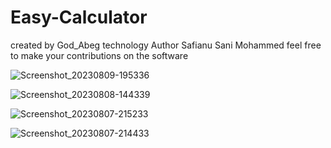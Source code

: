 # Easy-Calculator

created by God_Abeg technology
Author Safianu Sani Mohammed
feel free to make your contributions on the software



![Screenshot_20230809-195336](https://github.com/Safianu801/Easy-Calculator/assets/129896499/ac751517-0e9f-45e5-9c29-03dfff9d696e)

![Screenshot_20230808-144339](https://github.com/Safianu801/Easy-Calculator/assets/129896499/bffd7dca-5a5b-4828-9328-130e9f4c2f92)

![Screenshot_20230807-215233](https://github.com/Safianu801/Easy-Calculator/assets/129896499/adf8f0f7-9563-4d93-871f-64be1a8c1b22)

![Screenshot_20230807-214433](https://github.com/Safianu801/Easy-Calculator/assets/129896499/db96d0cc-3dfa-4a39-b5ea-68b4efdccd5f)
